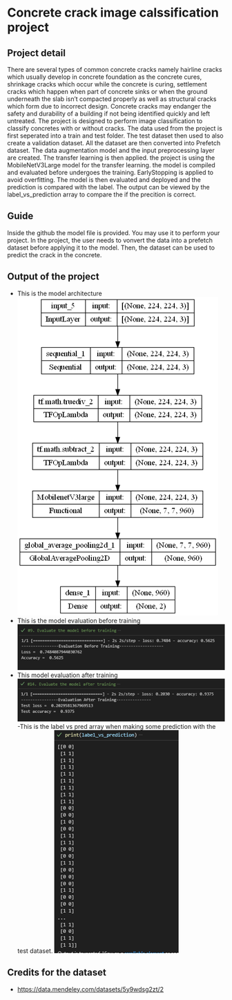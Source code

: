 # Concrete crack image calssification project
## Project detail
There are several types of common concrete cracks namely hairline cracks which usually develop in concrete foundation as the concrete cures, shrinkage cracks which occur while the concrete is curing, settlement cracks which happen when part of concrete sinks or when the ground underneath the slab isn’t compacted properly as well as structural cracks which form due to incorrect design. Concrete cracks may endanger the safety and durability of a building if not being identified quickly and left untreated. The project is designed to perform image classification to classify concretes with or without cracks.
The data used from the project is first seperated into a train and test folder. The test dataset then used to also create a validation dataset.
All the dataset are then converted into Prefetch dataset. The data augmentation model and the input preprocessing layer are created. 
The transfer learning is then applied. the project is using the MobileNetV3Large model for the transfer learning.
the model is compiled and evaluated before undergoes the training.
EarlyStopping is applied to avoid overfitting.
The model is then evaluated and deployed and the prediction is compared with the label. 
The output can be viewed by the label_vs_prediction array to compare the if the precition is correct.
## Guide
Inside the github the model file is provided. You may use it to perform your project. 
In the project, the user needs to vonvert the data into a prefetch dataset before applying it to the model.
Then, the dataset can be used to predict the crack in the concrete.
## Output of the project
- This is the model architecture 
![alt text](model_architecture.png)
- This is the model evaluation before training
![alt text](beforetraining.PNG)
- This model evaluation after training
![alt text](model_evaluation.PNG)
-This is the label vs pred array when making some prediction with the test dataset.
![alt text](labelvpred.PNG)
## Credits for the dataset
- https://data.mendeley.com/datasets/5y9wdsg2zt/2
